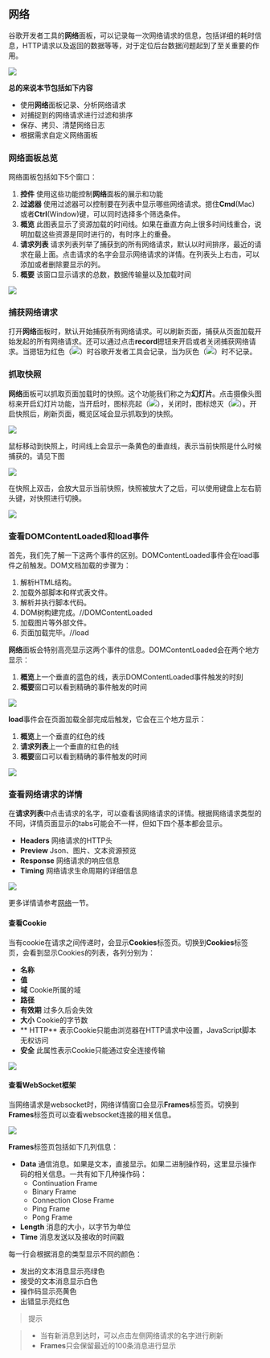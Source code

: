 ## 网络

谷歌开发者工具的**网络**面板，可以记录每一次网络请求的信息，包括详细的耗时信息，HTTP请求以及返回的数据等等，对于定位后台数据问题起到了至关重要的作用。

![](https://developers.google.cn/web/tools/chrome-devtools/network-performance/imgs/network-panel.png)

**总的来说本节包括如下内容**

* 使用**网络**面板记录、分析网络请求
* 对捕捉到的网络请求进行过滤和排序
* 保存、拷贝、清楚网络日志
* 根据需求自定义网络面板

### 网络面板总览

网络面板包括如下5个窗口：

1. **控件** 使用这些功能控制**网络**面板的展示和功能
2. **过滤器** 使用过滤器可以控制要在列表中显示哪些网络请求。摁住**Cmd**(Mac)或者**Ctrl**(Window)键，可以同时选择多个筛选条件。
3. **概览** 此图表显示了资源加载的时间线。如果在垂直方向上很多时间线重合，说明加载这些资源是同时进行的，有时序上的重叠。
4. **请求列表** 请求列表列举了捕获到的所有网络请求，默认以时间排序，最近的请求在最上面。点击请求的名字会显示网络请求的详情。在列表头上右击，可以添加或者删除要显示的列。
5. **概要** 该窗口显示请求的总数，数据传输量以及加载时间

![](https://developers.google.cn/web/tools/chrome-devtools/network-performance/imgs/panes.png)

### 捕获网络请求

打开**网络**面板时，默认开始捕获所有网络请求。可以刷新页面，捕获从页面加载开始发起的所有网络请求。还可以通过点击**record**摁钮来开启或者关闭捕获网络请求。当摁钮为红色（![](https://developers.google.cn/web/tools/chrome-devtools/network-performance/imgs/record-on.png)）时谷歌开发者工具会记录，当为灰色（![](https://developers.google.cn/web/tools/chrome-devtools/network-performance/imgs/record-off.png)）时不记录。

### 抓取快照

**网络**面板可以抓取页面加载时的快照。这个功能我们称之为**幻灯片**。点击摄像头图标来开启幻灯片功能，当开启时，图标亮起（![](https://developers.google.cn/web/tools/chrome-devtools/network-performance/imgs/filmstrip-enabled.png)），关闭时，图标熄灭（![](https://developers.google.cn/web/tools/chrome-devtools/network-performance/imgs/filmstrip-disabled.png)）。开启快照后，刷新页面，概览区域会显示抓取到的快照。

![](https://developers.google.cn/web/tools/chrome-devtools/network-performance/imgs/filmstrip.png)

鼠标移动到快照上，时间线上会显示一条黄色的垂直线，表示当前快照是什么时候捕获的。请见下图

![](https://developers.google.cn/web/tools/chrome-devtools/network-performance/imgs/filmstrip-timeline-overlay.png)

在快照上双击，会放大显示当前快照，快照被放大了之后，可以使用键盘上左右箭头键，对快照进行切换。

![](https://developers.google.cn/web/tools/chrome-devtools/network-performance/imgs/filmstrip-zoom.png)

### 查看DOMContentLoaded和load事件

首先，我们先了解一下这两个事件的区别。DOMContentLoaded事件会在load事件之前触发。DOM文档加载的步骤为：

1. 解析HTML结构。
2. 加载外部脚本和样式表文件。
3. 解析并执行脚本代码。
4. DOM树构建完成。//DOMContentLoaded
5. 加载图片等外部文件。
6. 页面加载完毕。//load

**网络**面板会特别高亮显示这两个事件的信息。DOMContentLoaded会在两个地方显示：

1. **概览**上一个垂直的蓝色的线，表示DOMContentLoaded事件触发的时刻
2. **概要**窗口可以看到精确的事件触发的时间

![](https://developers.google.cn/web/tools/chrome-devtools/network-performance/imgs/domcontentloaded.png)

**load**事件会在页面加载全部完成后触发，它会在三个地方显示：

1. **概览**上一个垂直的红色的线
2. **请求列表**上一个垂直的红色的线
3. **概要**窗口可以看到精确的事件触发的时间

![](https://developers.google.cn/web/tools/chrome-devtools/network-performance/imgs/load.png)

### 查看网络请求的详情

在**请求列表**中点击请求的名字，可以查看该网络请求的详情。根据网络请求类型的不同，详情页面显示的tabs可能会不一样，但如下四个基本都会显示。

* **Headers** 网络请求的HTTP头
* **Preview** Json、图片、文本资源预览
* **Response** 网络请求的响应信息
* **Timing** 网络请求生命周期的详细信息

![](https://developers.google.cn/web/tools/chrome-devtools/network-performance/imgs/network-headers.png)

更多详情请参考[网络](网络.md)一节。



#### 查看Cookie

当有cookie在请求之间传递时，会显示**Cookies**标签页。切换到**Cookies**标签页，会看到显示Cookies的列表，各列分别为：

* **名称** 
* **值** 
* **域** Cookie所属的域
* **路径** 
* **有效期** 过多久后会失效
* **大小** Cookie的字节数
* ** HTTP** 表示Cookie只能由浏览器在HTTP请求中设置，JavaScript脚本无权访问
* **安全** 此属性表示Cookie只能通过安全连接传输

![](https://developers.google.cn/web/tools/chrome-devtools/network-performance/imgs/cookies.png)


#### 查看WebSocket框架

当网络请求是websocket时，网络详情窗口会显示**Frames**标签页。切换到**Frames**标签页可以查看websocket连接的相关信息。

![](https://developers.google.cn/web/tools/chrome-devtools/network-performance/imgs/websocket-frames.png)

**Frames**标签页包括如下几列信息：

* **Data** 通信消息。如果是文本，直接显示。如果二进制操作码，这里显示操作码的相关信息。一共有如下几种操作码：
    * Continuation Frame
    * Binary Frame
    * Connection Close Frame
    * Ping Frame
    * Pong Frame
* **Length** 消息的大小，以字节为单位
* **Time** 消息发送以及接收的时间戳

每一行会根据消息的类型显示不同的颜色：
* 发出的文本消息显示亮绿色
* 接受的文本消息显示白色
* 操作码显示亮黄色
* 出错显示亮红色

> 提示

> * 当有新消息到达时，可以点击左侧网络请求的名字进行刷新
> * **Frames**只会保留最近的100条消息进行显示


